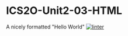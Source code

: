 # ICS2O-Unit2-03-HTML
A nicely formatted "Hello World"
 [![linter](https://github.com/Alexander-Ignacio/ICS2O-Unit2-03-HTML/workflows/linter/badge.svg)](https://github.com/marketplace/actions/super-linter)
